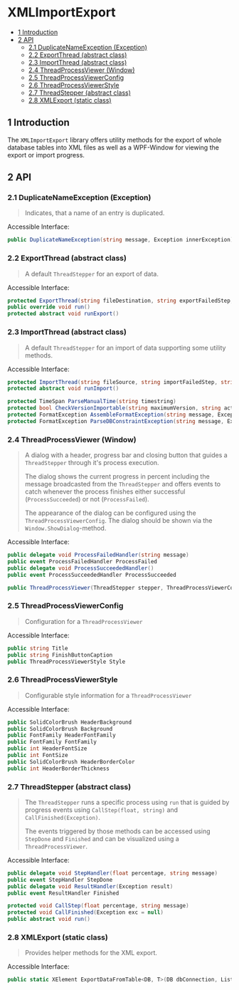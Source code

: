 # XMLImportExport

- [1 Introduction](#1-introduction)
- [2 API](#2-api)
  - [2.1 DuplicateNameException (Exception)](#21-duplicatenameexception-exception)
  - [2.2 ExportThread (abstract class)](#22-exportthread-abstract-class)
  - [2.3 ImportThread (abstract class)](#23-importthread-abstract-class)
  - [2.4 ThreadProcessViewer (Window)](#24-threadprocessviewer-window)
  - [2.5 ThreadProcessViewerConfig](#25-threadprocessviewerconfig)
  - [2.6 ThreadProcessViewerStyle](#26-threadprocessviewerstyle)
  - [2.7 ThreadStepper (abstract class)](#27-threadstepper-abstract-class)
  - [2.8 XMLExport (static class)](#28-xmlexport-static-class)

## 1 Introduction

The `XMLImportExport` library offers utility methods for the export of whole database tables into XML files as well as a WPF-Window for viewing the export or import progress.

## 2 API

### 2.1 DuplicateNameException (Exception)

> Indicates, that a name of an entry is duplicated.

Accessible Interface:

```c#
public DuplicateNameException(string message, Exception innerException)
```

### 2.2 ExportThread (abstract class)

> A default `ThreadStepper` for an export of data.

Accessible Interface:

```c#
protected ExportThread(string fileDestination, string exportFailedStep, string exportFailedMessage)
public override void run()
protected abstract void runExport()
```

### 2.3 ImportThread (abstract class)

> A default `ThreadStepper` for an import of data supporting some utility methods.

Accessible Interface:

```c#
protected ImportThread(string fileSource, string importFailedStep, string importFailedMessage, string formatExceptionHeader, string dbConstraintExceptionHeader, Dictionary<string, string> dbConstraintMessages)
protected abstract void runImport()

protected TimeSpan ParseManualTime(string timestring)
protected bool CheckVersionImportable(string maximumVersion, string actualVersion)
protected FormatException AssembleFormatException(string message, Exception innerException)
protected FormatException ParseDBConstraintException(string message, Exception e)
```

### 2.4 ThreadProcessViewer (Window)

> A dialog with a header, progress bar and closing button that guides a `ThreadStepper` through it's process execution.
>
> The dialog shows the current progress in percent including the message broadcasted from the `ThreadStepper` and offers events to catch whenever the process finishes either successful (`ProcessSucceeded`) or not (`ProcessFailed`).
>
> The appearance of the dialog can be configured using the `ThreadProcessViewerConfig`. The dialog should be shown via the `Window.ShowDialog`-method.

Accessible Interface:

```c#
public delegate void ProcessFailedHandler(string message)
public event ProcessFailedHandler ProcessFailed
public delegate void ProcessSucceededHandler()
public event ProcessSucceededHandler ProcessSucceeded

public ThreadProcessViewer(ThreadStepper stepper, ThreadProcessViewerConfig config)
```

### 2.5 ThreadProcessViewerConfig

> Configuration for a `ThreadProcessViewer`

Accessible Interface:

```c#
public string Title
public string FinishButtonCaption
public ThreadProcessViewerStyle Style
```

### 2.6 ThreadProcessViewerStyle

> Configurable style information for a `ThreadProcessViewer`

Accessible Interface:

```c#
public SolidColorBrush HeaderBackground
public SolidColorBrush Background
public FontFamily HeaderFontFamily
public FontFamily FontFamily
public int HeaderFontSize
public int FontSize
public SolidColorBrush HeaderBorderColor
public int HeaderBorderThickness
```

### 2.7 ThreadStepper (abstract class)

> The `ThreadStepper` runs a specific process using `run` that is guided by progress events using `CallStep(float, string)` and `CallFinished(Exception)`.
>
> The events triggered by those methods can be accessed using `StepDone` and `Finished` and can be visualized using a `ThreadProcessViewer`.

Accessible Interface:

```c#
public delegate void StepHandler(float percentage, string message)
public event StepHandler StepDone
public delegate void ResultHandler(Exception result)
public event ResultHandler Finished

protected void CallStep(float percentage, string message)
protected void CallFinished(Exception exc = null)
public abstract void run()
```

### 2.8 XMLExport (static class)

> Provides helper methods for the XML export.

Accessible Interface:

```c#
public static XElement ExportDataFromTable<DB, T>(DB dbConnection, List<string> columns, Dictionary<string, Func<T, object>> additionalComputedProperties = null, Func<T, bool> filter = null, Dictionary<string, Func<object, object>> mappings = null, Func<T, List<XElement>> computeChildren = null)
```
